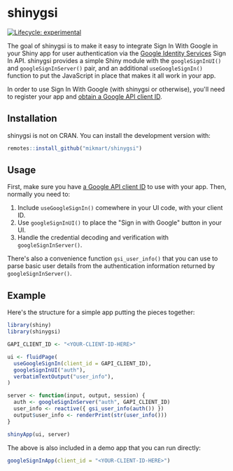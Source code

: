 
# shinygsi

<!-- badges: start -->
[![Lifecycle: experimental](https://img.shields.io/badge/lifecycle-experimental-orange.svg)](https://lifecycle.r-lib.org/articles/stages.html#experimental)
<!-- badges: end -->

The goal of shinygsi is to make it easy to integrate Sign In With Google in your Shiny app for user authentication via the [Google Identity Services](https://developers.google.com/identity/gsi/web) Sign In API. shinygsi provides a simple Shiny module with the `googleSignInUI()` and `googleSignInServer()` pair, and an additional `useGoogleSignIn()` function to put the JavaScript in place that makes it all work in your app.

In order to use Sign In With Google (with shinygsi or otherwise), you'll need to register your app and [obtain a Google API client ID](https://developers.google.com/identity/gsi/web/guides/get-google-api-clientid).

## Installation

shinygsi is not on CRAN. You can install the development version with:

``` r
remotes::install_github("mikmart/shinygsi")
```

## Usage

First, make sure you have [a Google API client ID](https://developers.google.com/identity/gsi/web/guides/get-google-api-clientid) to use with your app. Then, normally you need to:

1. Include `useGoogleSignIn()` comewhere in your UI code, with your client ID.
2. Use `googleSignInUI()` to place the "Sign in with Google" button in your UI.
3. Handle the credential decoding and verification with `googleSignInServer()`.

There's also a convenience function `gsi_user_info()` that you can use to parse basic user details from the authentication information returned by `googleSignInServer()`.

## Example

Here's the structure for a simple app putting the pieces together:

``` r
library(shiny)
library(shinygsi)

GAPI_CLIENT_ID <- "<YOUR-CLIENT-ID-HERE>"

ui <- fluidPage(
  useGoogleSignIn(client_id = GAPI_CLIENT_ID),
  googleSignInUI("auth"),
  verbatimTextOutput("user_info"),
)

server <- function(input, output, session) {
  auth <- googleSignInServer("auth", GAPI_CLIENT_ID)
  user_info <- reactive({ gsi_user_info(auth()) })
  output$user_info <- renderPrint(str(user_info()))
}

shinyApp(ui, server)
```

The above is also included in a demo app that you can run directly:

``` r
googleSignInApp(client_id = "<YOUR-CLIENT-ID-HERE>")
```

